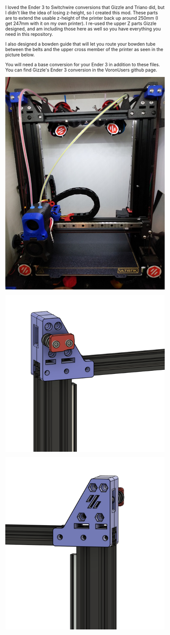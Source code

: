 I loved the Ender 3 to Switchwire conversions that Gizzle and Triano did, but I didn't like the idea of losing z-height, so I created this mod.
These parts are to extend the usable z-height of the printer back up around 250mm (I get 247mm with it on my own printer).  I re-used the upper Z parts Gizzle designed, and am including those here as well so you have everything you need in this repository.

I also designed a bowden guide that will let you route your bowden tube between the belts and the upper cross member of the printer as seen in the picture below.

You will need a base conversion for your Ender 3 in addition to these files.  You can find Gizzle's Ender 3 conversion in the VoronUsers github page.

![image1](IMAGES/picture.jpg)

![image2](IMAGES/tall_z_front.png)

![image3](IMAGES/tall_z_rear.png)
